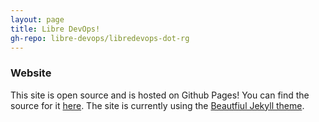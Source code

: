 ```yaml
---
layout: page
title: Libre DevOps!
gh-repo: libre-devops/libredevops-dot-rg
---
```


### Website

This site is open source and is hosted on Github Pages! You can find the source for it [here](https://github.com/craigthackerx/craigthacker-dot-dev).  The site is currently using the [Beautfiul Jekyll theme](https://github.com/daattali/beautiful-jekyll).